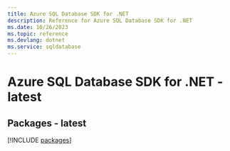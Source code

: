 ```yaml
---
title: Azure SQL Database SDK for .NET
description: Reference for Azure SQL Database SDK for .NET
ms.date: 10/26/2023
ms.topic: reference
ms.devlang: dotnet
ms.service: sqldatabase
---
```

# Azure SQL Database SDK for .NET - latest
## Packages - latest
[!INCLUDE [packages](sql-database-index.md)]